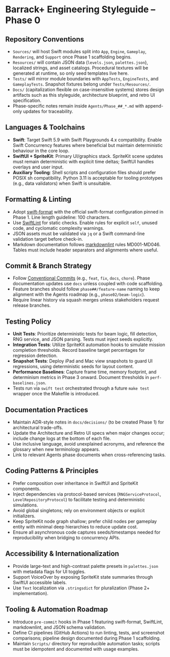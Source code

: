 # Barrack+ Engineering Styleguide – Phase 0

## Repository Conventions
- `Sources/` will host Swift modules split into `App`, `Engine`, `Gameplay`, `Rendering`, and `Support` once Phase 1 scaffolding begins.
- `Resources/` will contain JSON data (`levels.json`, `palettes.json`), localized strings, and asset catalogs. Procedural textures will be generated at runtime, so only seed templates live here.
- `Tests/` will mirror module boundaries with `AppTests`, `EngineTests`, and `GameplayTests`. Snapshot fixtures belong under `Tests/Resources/`.
- `Docs/` (capitalization flexible on case-insensitive systems) stores design artifacts such as this styleguide, architecture blueprint, and retro UI specification.
- Phase-specific notes remain inside `Agents/Phase_##_*.md` with append-only updates for traceability.

## Languages & Toolchains
- **Swift**: Target Swift 5.9 with Swift Playgrounds 4.x compatibility. Enable Swift Concurrency features where beneficial but maintain deterministic behaviour in the core loop.
- **SwiftUI + SpriteKit**: Primary UI/graphics stack. SpriteKit scene updates must remain deterministic with explicit time deltas; SwiftUI handles overlays and user input.
- **Auxiliary Tooling**: Shell scripts and configuration files should prefer POSIX sh compatibility. Python 3.11 is acceptable for tooling prototypes (e.g., data validators) when Swift is unsuitable.

## Formatting & Linting
- Adopt [swift-format](https://github.com/apple/swift-format) with the official swift-format configuration pinned in Phase 1. Line length guideline: 100 characters.
- Use [SwiftLint](https://github.com/realm/SwiftLint) for static checks. Enable rules for explicit `self`, unused code, and cyclomatic complexity warnings.
- JSON assets must be validated via `jq` or a Swift command-line validation target before check-in.
- Markdown documentation follows [markdownlint](https://github.com/DavidAnson/markdownlint) rules MD001-MD046. Tables must include header separators and alignments where useful.

## Commit & Branch Strategy
- Follow [Conventional Commits](https://www.conventionalcommits.org/) (e.g., `feat`, `fix`, `docs`, `chore`). Phase documentation updates use `docs` unless coupled with code scaffolding.
- Feature branches should follow `phase##/feature-name` naming to keep alignment with the Agents roadmap (e.g., `phase02/beam-logic`).
- Require linear history via squash merges unless stakeholders request release branches.

## Testing Policy
- **Unit Tests**: Prioritize deterministic tests for beam logic, fill detection, RNG service, and JSON parsing. Tests must inject seeds explicitly.
- **Integration Tests**: Utilize SpriteKit automation hooks to simulate mission completion thresholds. Record baseline target percentages for regression detection.
- **Snapshot Tests**: Deploy iPad and Mac view snapshots to guard UI regressions, using deterministic seeds for layout content.
- **Performance Baselines**: Capture frame time, memory footprint, and determinism metrics in Phase 3 onward. Document thresholds in `perf-baselines.json`.
- Tests run via `swift test` orchestrated through a future `make test` wrapper once the Makefile is introduced.

## Documentation Practices
- Maintain ADR-style notes in `docs/decisions/` (to be created Phase 1) for architectural trade-offs.
- Update the Architecture and Retro UI specs when major changes occur; include change logs at the bottom of each file.
- Use inclusive language, avoid unexplained acronyms, and reference the glossary when new terminology appears.
- Link to relevant Agents phase documents when cross-referencing tasks.

## Coding Patterns & Principles
- Prefer composition over inheritance in SwiftUI and SpriteKit components.
- Inject dependencies via protocol-based services (`RNGServiceProtocol`, `LevelRepositoryProtocol`) to facilitate testing and deterministic simulations.
- Avoid global singletons; rely on environment objects or explicit initializers.
- Keep SpriteKit node graph shallow; prefer child nodes per gameplay entity with minimal deep hierarchies to reduce update cost.
- Ensure all asynchronous code captures seeds/timestamps needed for reproducibility when bridging to concurrency APIs.

## Accessibility & Internationalization
- Provide large-text and high-contrast palette presets in `palettes.json` with metadata flags for UI toggles.
- Support VoiceOver by exposing SpriteKit state summaries through SwiftUI accessible labels.
- Use `Text` localization via `.stringsdict` for pluralization (Phase 2+ implementation).

## Tooling & Automation Roadmap
- Introduce `pre-commit` hooks in Phase 1 featuring swift-format, SwiftLint, markdownlint, and JSON schema validation.
- Define CI pipelines (GitHub Actions) to run linting, tests, and screenshot comparisons; pipeline design documented during Phase 1 scaffolding.
- Maintain `Scripts/` directory for reproducible automation tasks; scripts must be idempotent and documented with usage examples.
